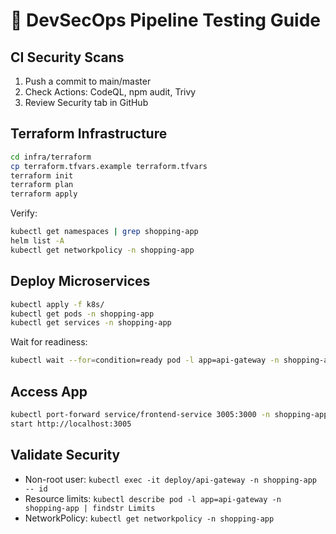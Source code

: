 # 🧪 DevSecOps Pipeline Testing Guide

## CI Security Scans

1. Push a commit to main/master
2. Check Actions: CodeQL, npm audit, Trivy
3. Review Security tab in GitHub

## Terraform Infrastructure

```bash
cd infra/terraform
cp terraform.tfvars.example terraform.tfvars
terraform init
terraform plan
terraform apply
```

Verify:
```bash
kubectl get namespaces | grep shopping-app
helm list -A
kubectl get networkpolicy -n shopping-app
```

## Deploy Microservices

```bash
kubectl apply -f k8s/
kubectl get pods -n shopping-app
kubectl get services -n shopping-app
```

Wait for readiness:
```bash
kubectl wait --for=condition=ready pod -l app=api-gateway -n shopping-app --timeout=300s
```

## Access App

```bash
kubectl port-forward service/frontend-service 3005:3000 -n shopping-app &
start http://localhost:3005
```

## Validate Security

- Non-root user: `kubectl exec -it deploy/api-gateway -n shopping-app -- id`
- Resource limits: `kubectl describe pod -l app=api-gateway -n shopping-app | findstr Limits`
- NetworkPolicy: `kubectl get networkpolicy -n shopping-app`


